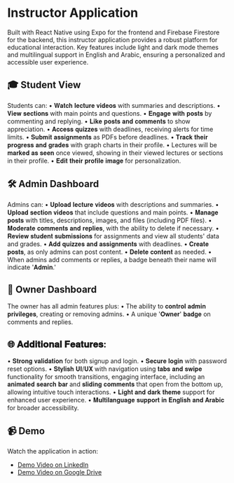 # Instructor Application

Built with React Native using Expo for the frontend and Firebase Firestore for the backend, this instructor application provides a robust platform for educational interaction. Key features include light and dark mode themes and multilingual support in English and Arabic, ensuring a personalized and accessible user experience.


## 🎓 Student View
Students can:
• 𝐖𝐚𝐭𝐜𝐡 𝐥𝐞𝐜𝐭𝐮𝐫𝐞 𝐯𝐢𝐝𝐞𝐨𝐬 with summaries and descriptions.
• 𝐕𝐢𝐞𝐰 𝐬𝐞𝐜𝐭𝐢𝐨𝐧𝐬 with main points and questions.
• 𝐄𝐧𝐠𝐚𝐠𝐞 𝐰𝐢𝐭𝐡 𝐩𝐨𝐬𝐭𝐬 by commenting and replying.
• 𝐋𝐢𝐤𝐞 𝐩𝐨𝐬𝐭𝐬 𝐚𝐧𝐝 𝐜𝐨𝐦𝐦𝐞𝐧𝐭𝐬 to show appreciation.
• 𝐀𝐜𝐜𝐞𝐬𝐬 𝐪𝐮𝐢𝐳𝐳𝐞𝐬 with deadlines, receiving alerts for time limits.
• 𝐒𝐮𝐛𝐦𝐢𝐭 𝐚𝐬𝐬𝐢𝐠𝐧𝐦𝐞𝐧𝐭𝐬 as PDFs before deadlines.
• 𝐓𝐫𝐚𝐜𝐤 𝐭𝐡𝐞𝐢𝐫 𝐩𝐫𝐨𝐠𝐫𝐞𝐬𝐬 𝐚𝐧𝐝 𝐠𝐫𝐚𝐝𝐞𝐬 with graph charts in their profile.
• Lectures will be 𝐦𝐚𝐫𝐤𝐞𝐝 𝐚𝐬 𝐬𝐞𝐞𝐧 once viewed, showing in their viewed lectures or sections in their profile.
• 𝐄𝐝𝐢𝐭 𝐭𝐡𝐞𝐢𝐫 𝐩𝐫𝐨𝐟𝐢𝐥𝐞 𝐢𝐦𝐚𝐠𝐞 for personalization.


## 🛠️ Admin Dashboard
Admins can:
• 𝐔𝐩𝐥𝐨𝐚𝐝 𝐥𝐞𝐜𝐭𝐮𝐫𝐞 𝐯𝐢𝐝𝐞𝐨𝐬 with descriptions and summaries.
• 𝐔𝐩𝐥𝐨𝐚𝐝 𝐬𝐞𝐜𝐭𝐢𝐨𝐧 𝐯𝐢𝐝𝐞𝐨𝐬 that include questions and main points.
• 𝐌𝐚𝐧𝐚𝐠𝐞 𝐩𝐨𝐬𝐭𝐬 with titles, descriptions, images, and files (including PDF files).
• 𝐌𝐨𝐝𝐞𝐫𝐚𝐭𝐞 𝐜𝐨𝐦𝐦𝐞𝐧𝐭𝐬 𝐚𝐧𝐝 𝐫𝐞𝐩𝐥𝐢𝐞𝐬, with the ability to delete if necessary.
• 𝐑𝐞𝐯𝐢𝐞𝐰 𝐬𝐭𝐮𝐝𝐞𝐧𝐭 𝐬𝐮𝐛𝐦𝐢𝐬𝐬𝐢𝐨𝐧𝐬 for assignments and view all students' data and grades.
• 𝐀𝐝𝐝 𝐪𝐮𝐢𝐳𝐳𝐞𝐬 𝐚𝐧𝐝 𝐚𝐬𝐬𝐢𝐠𝐧𝐦𝐞𝐧𝐭𝐬 with deadlines.
• 𝐂𝐫𝐞𝐚𝐭𝐞 𝐩𝐨𝐬𝐭𝐬, as only admins can post content.
• 𝐃𝐞𝐥𝐞𝐭𝐞 𝐜𝐨𝐧𝐭𝐞𝐧𝐭 as needed.
• When admins add comments or replies, a badge beneath their name will indicate '𝐀𝐝𝐦𝐢𝐧.'

## 👑 Owner Dashboard
The owner has all admin features plus:
• The ability to 𝐜𝐨𝐧𝐭𝐫𝐨𝐥 𝐚𝐝𝐦𝐢𝐧 𝐩𝐫𝐢𝐯𝐢𝐥𝐞𝐠𝐞𝐬, creating or removing admins.
• A unique '𝐎𝐰𝐧𝐞𝐫' 𝐛𝐚𝐝𝐠𝐞 on comments and replies.

## 🌐 𝐀𝐝𝐝𝐢𝐭𝐢𝐨𝐧𝐚𝐥 𝐅𝐞𝐚𝐭𝐮𝐫𝐞𝐬:
• 𝐒𝐭𝐫𝐨𝐧𝐠 𝐯𝐚𝐥𝐢𝐝𝐚𝐭𝐢𝐨𝐧 for both signup and login.
• 𝐒𝐞𝐜𝐮𝐫𝐞 𝐥𝐨𝐠𝐢𝐧 with password reset options.
• 𝐒𝐭𝐲𝐥𝐢𝐬𝐡 𝐔𝐈/𝐔𝐗 with navigation using 𝐭𝐚𝐛𝐬 𝐚𝐧𝐝 𝐬𝐰𝐢𝐩𝐞 functionality for smooth transitions, engaging interface, including an 𝐚𝐧𝐢𝐦𝐚𝐭𝐞𝐝 𝐬𝐞𝐚𝐫𝐜𝐡 𝐛𝐚𝐫 and 𝐬𝐥𝐢𝐝𝐢𝐧𝐠 𝐜𝐨𝐦𝐦𝐞𝐧𝐭𝐬 that open from the bottom up, allowing intuitive touch interactions.
• 𝐋𝐢𝐠𝐡𝐭 𝐚𝐧𝐝 𝐝𝐚𝐫𝐤 𝐭𝐡𝐞𝐦𝐞 support for enhanced user experience.
• 𝐌𝐮𝐥𝐭𝐢𝐥𝐚𝐧𝐠𝐮𝐚𝐠𝐞 𝐬𝐮𝐩𝐩𝐨𝐫𝐭 𝐢𝐧 𝐄𝐧𝐠𝐥𝐢𝐬𝐡 𝐚𝐧𝐝 𝐀𝐫𝐚𝐛𝐢𝐜 for broader accessibility.


## 📹 Demo

Watch the application in action: 
- [Demo Video on LinkedIn](https://www.linkedin.com/posts/ahmed-essam-195693324_reactnative-expo-firebase-activity-7249909723871748096-egnk?utm_source=share&utm_medium=member_desktop)
- [Demo Video on Google Drive](https://drive.google.com/file/d/1dqtrs20oEbCWcG0Q2yM3U6IsZLwB0Irk/preview)
